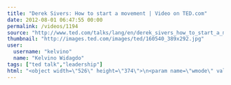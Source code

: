 ```yaml
---
title: "Derek Sivers: How to start a movement | Video on TED.com"
date: 2012-08-01 06:47:55 00:00
permalink: /videos/1194
source: "http://www.ted.com/talks/lang/en/derek_sivers_how_to_start_a_movement.html"
thumbnail: "http://images.ted.com/images/ted/160540_389x292.jpg"
user:
  username: "kelvino"
  name: "Kelvino Widagdo"
tags: ["ted talk","leadership"]
html: "<object width=\"526\" height=\"374\">\n<param name=\"wmode\" value=\"transparent\"><param name=\"movie\" value=\"http://video.ted.com/assets/player/swf/EmbedPlayer.swf\"><param name=\"allowFullScreen\" value=\"true\"><param name=\"allowScriptAccess\" value=\"always\"><param name=\"wmode\" value=\"transparent\"><param name=\"bgColor\" value=\"#ffffff\"><param name=\"flashvars\" value=\"vu=http://video.ted.com/talk/stream/2010U/Blank/DerekSivers_2010U-320k.mp4&amp;su=http://images.ted.com/images/ted/tedindex/embed-posters/DerekSivers-2010U.embed_thumbnail.jpg&amp;vw=512&amp;vh=288&amp;ap=0&amp;ti=814&amp;lang=en&amp;introDuration=15330&amp;adDuration=4000&amp;postAdDuration=830&amp;adKeys=talk=derek_sivers_how_to_start_a_movement;year=2010;theme=the_creative_spark;event=TED2010;tag=business;tag=dance;tag=entertainment;tag=leadership;tag=marketing;tag=video;&amp;preAdTag=tconf.ted/embed;tile=1;sz=512x288;\"><embed src=\"http://video.ted.com/assets/player/swf/EmbedPlayer.swf\" pluginspace=\"http://www.macromedia.com/go/getflashplayer\" type=\"application/x-shockwave-flash\" wmode=\"transparent\" bgcolor=\"#ffffff\" width=\"526\" height=\"374\" allowfullscreen=\"true\" allowscriptaccess=\"always\" flashvars=\"vu=http://video.ted.com/talk/stream/2010U/Blank/DerekSivers_2010U-320k.mp4&amp;su=http://images.ted.com/images/ted/tedindex/embed-posters/DerekSivers-2010U.embed_thumbnail.jpg&amp;vw=512&amp;vh=288&amp;ap=0&amp;ti=814&amp;lang=en&amp;introDuration=15330&amp;adDuration=4000&amp;postAdDuration=830&amp;adKeys=talk=derek_sivers_how_to_start_a_movement;year=2010;theme=the_creative_spark;event=TED2010;tag=business;tag=dance;tag=entertainment;tag=leadership;tag=marketing;tag=video;&amp;preAdTag=tconf.ted/embed;tile=1;sz=512x288;\"></embed></object>"
---
```


